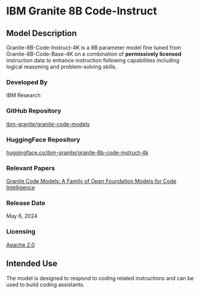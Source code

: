 # IBM Granite 8B Code-Instruct

## Model Description

Granite-8B-Code-Instruct-4K is a 8B parameter model fine tuned from Granite-8B-Code-Base-4K on a combination of **permissively licensed** instruction data to enhance instruction following capabilities including logical reasoning and problem-solving skills.

### Developed By
IBM Research

### GitHub Repository
[ibm-granite/granite-code-models](https://github.com/ibm-granite/granite-code-models)

### HuggingFace Repository
[huggingface.co/ibm-granite/granite-8b-code-instruct-4k](https://huggingface.co/ibm-granite/granite-8b-code-instruct-4k)

### Relevant Papers
[Granite Code Models: A Family of Open Foundation Models for Code Intelligence](https://arxiv.org/abs/2405.04324)

### Release Date
May 6, 2024

### Licensing
[Apache 2.0](https://www.apache.org/licenses/LICENSE-2.0)

## Intended Use
The model is designed to respond to coding related instructions and can be used to build coding assistants.